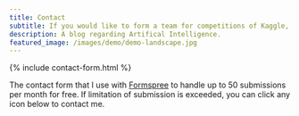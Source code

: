 ```yaml
---
title: Contact
subtitle: If you would like to form a team for competitions of Kaggle, please contact me.
description: A blog regarding Artifical Intelligence.
featured_image: /images/demo/demo-landscape.jpg
---
```


{% include contact-form.html %}

The contact form that I use with [Formspree](https://formspree.io/create/jekyllthemes) to handle up to 50 submissions per month for free. If limitation of submission is exceeded, you can click any icon below to contact me.
